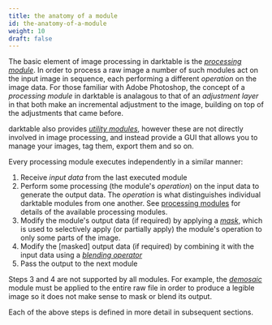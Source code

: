 ```yaml
---
title: the anatomy of a module
id: the-anatomy-of-a-module
weight: 10
draft: false
---
```


The basic element of image processing in darktable is the [_processing module_](../../module-reference/processing-modules/). In order to process a raw image a number of such modules act on the input image in sequence, each performing a different _operation_ on the image data. For those familiar with Adobe Photoshop, the concept of a _processing module_ in darktable is analagous to that of an _adjustment layer_ in that both make an incremental adjustment to the image, building on top of the adjustments that came before.

darktable also provides [_utility modules_](../../module-reference/utility-modules/), however these are not directly involved in image processing, and instead provide a GUI that allows you to manage your images, tag them, export them and so on.

Every processing module executes independently in a similar manner:

1. Receive _input data_ from the last executed module
2. Perform some processing (the module's _operation_) on the input data to generate the output data. The _operation_ is what distinguishes individual darktable modules from one another. See [processing modules](../../module-reference/processing-modules/_index.md) for details of the available processing modules.
3. Modify the module's output data (if required) by applying a [_mask_](../masking-and-blending/masks/_index.md), which is used to selectively apply (or partially apply) the module's operation to only some parts of the image. 
4. Modify the \[masked\] output data (if required) by combining it with the input data using a [_blending operator_](../masking-and-blending/blend-modes.md)
5. Pass the output to the next module

Steps 3 and 4 are not supported by all modules. For example, the [_demosaic_](../../../module-reference/processing-modules/demosaic.md) module must be applied to the entire raw file in order to produce a legible image so it does not make sense to mask or blend its output.

Each of the above steps is defined in more detail in subsequent sections.
